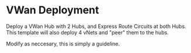 # VWan Deployment
 Deploy a VWan Hub with 2 Hubs, and Express Route Circuits at both Hubs. This template will also deploy 4 vNets and "peer" them to the hubs.

 Modify as neccesary, this is simply a guideline. 

 
